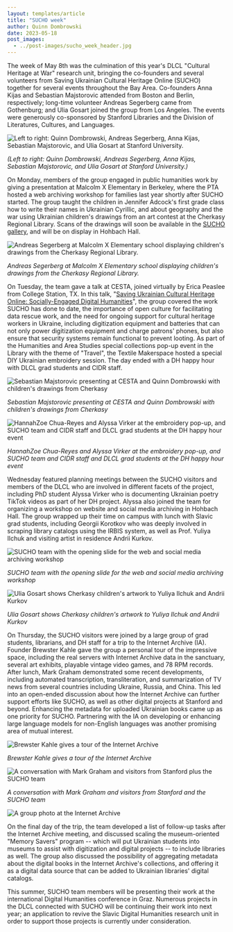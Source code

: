 ```yaml
---
layout: templates/article
title: "SUCHO week"
author: Quinn Dombrowski
date: 2023-05-18
post_images:
  - ../post-images/sucho_week_header.jpg
---
```


The week of May 8th was the culmination of this year's DLCL "Cultural Heritage at War" research unit, bringing the co-founders and several volunteers from Saving Ukrainian Cultural Heritage Online (SUCHO) together for several events throughout the Bay Area. Co-founders Anna Kijas and Sebastian Majstorovic attended from Boston and Berlin, respectively; long-time volunteer Andreas Segerberg came from Gothenburg; and Ulia Gosart joined the group from Los Angeles. The events were generously co-sponsored by Stanford Libraries and the Division of Literatures, Cultures, and Languages.

![Left to right: Quinn Dombrowski, Andreas Segerberg, Anna Kijas, Sebastian Majstorovic, and Ulia Gosart at Stanford University.](../post-images/sucho_week_groupphoto.jpg)

*(Left to right: Quinn Dombrowski, Andreas Segerberg, Anna Kijas, Sebastian Majstorovic, and Ulia Gosart at Stanford University.)*

On Monday, members of the group engaged in public humanities work by giving a presentation at Malcolm X Elementary in Berkeley, where the PTA hosted a web archiving workshop for families last year shortly after SUCHO started. The group taught the children in Jennifer Adcock's first grade class how to write their names in Ukrainian Cyrillic, and about geography and the war using Ukrainian children's drawings from an art contest at the Cherkasy Regional Library. Scans of the drawings will soon be available in the [SUCHO gallery](https://gallery.sucho.org), and will be on display in Hohbach Hall.

![Andreas Segerberg at Malcolm X Elementary school displaying children's drawings from the Cherkasy Regional Library.](../post-images/sucho_week_mxart.jpg)

*Andreas Segerberg at Malcolm X Elementary school displaying children's drawings from the Cherkasy Regional Library.*

On Tuesday, the team gave a talk at CESTA, joined virtually by Erica Peaslee from College Station, TX. In this talk, "[Saving Ukrainian Cultural Heritage Online: Socially-Engaged Digital Humanities](https://cesta.stanford.edu/events/saving-ukrainian-cultural-heritage-online-socially-engaged-digital-humanities)", the group covered the work SUCHO has done to date, the importance of open culture for facilitating data rescue work, and the need for ongoing support for cultural heritage workers in Ukraine, including digitization equipment and batteries that can not only power digitization equipment and charge patrons' phones, but also ensure that security systems remain functional to prevent looting. As part of the Humanities and Area Studies special collections pop-up event in the Library with the theme of "Travel", the Textile Makerspace hosted a special DIY Ukrainian embroidery session. The day ended with a DH happy hour with DLCL grad students and CIDR staff.

![Sebastian Majstorovic presenting at CESTA and Quinn Dombrowski with children's drawings from Cherkasy](../post-images/sucho_week_sebquinn.jpg)

*Sebastian Majstorovic presenting at CESTA and Quinn Dombrowski with children's drawings from Cherkasy*

![HannahZoe Chua-Reyes and Alyssa Virker at the embroidery pop-up, and SUCHO team and CIDR staff and DLCL grad students at the DH happy hour event](../post-images/sucho_week_embroidery_happyhour.jpg)

*HannahZoe Chua-Reyes and Alyssa Virker at the embroidery pop-up, and SUCHO team and CIDR staff and DLCL grad students at the DH happy hour event*

Wednesday featured planning meetings between the SUCHO visitors and members of the DLCL who are involved in different facets of the project, including PhD student Alyssa Virker who is documenting Ukrainian poetry TikTok videos as part of her DH project. Alyssa also joined the team for organizing a workshop on website and social media archiving in Hohbach Hall. The group wrapped up their time on campus with lunch with Slavic grad students, including Georgii Korotkov who was deeply involved in scraping library catalogs using the IRBIS system, as well as Prof. Yuliya Ilchuk and visiting artist in residence Andrii Kurkov.

![SUCHO team with the opening slide for the web and social media archiving workshop](../post-images/sucho_week_workshop.jpg)

*SUCHO team with the opening slide for the web and social media archiving workshop*

![Ulia Gosart shows Cherkasy children's artwork to Yuliya Ilchuk and Andrii Kurkov](../post-images/sucho_week_kurkov.jpg)

*Ulia Gosart shows Cherkasy children's artwork to Yuliya Ilchuk and Andrii Kurkov*

On Thursday, the SUCHO visitors were joined by a large group of grad students, librarians, and DH staff for a trip to the Internet Archive (IA). Founder Brewster Kahle gave the group a personal tour of the impressive space, including the real servers with Internet Archive data in the sanctuary, several art exhibits, playable vintage video games, and 78 RPM records. After lunch, Mark Graham demonstrated some recent developments, including automated transcription, transliteration, and summarization of TV news from several countries including Ukraine, Russia, and China. This led into an open-ended discussion about how the Internet Archive can further support efforts like SUCHO, as well as other digital projects at Stanford and beyond. Enhancing the metadata for uploaded Ukrainian books came up as one priority for SUCHO. Partnering with the IA on developing or enhancing large language models for non-English languages was another promising area of mutual interest.

![Brewster Kahle gives a tour of the Internet Archive](../post-images/sucho_week_iatour.jpg)

*Brewster Kahle gives a tour of the Internet Archive*

![A conversation with Mark Graham and visitors from Stanford plus the SUCHO team](../post-images/sucho_week_iaconvo.jpg)

*A conversation with Mark Graham and visitors from Stanford and the SUCHO team*

![A group photo at the Internet Archive](../post-images/sucho_week_iagroupphoto.jpg)

On the final day of the trip, the team developed a list of follow-up tasks after the Internet Archive meeting, and discussed scaling the museum-oriented "Memory Savers" program -- which will put Ukrainian students into museums to assist with digitization and digital projects -- to include libraries as well. The group also discussed the possibility of aggregating metadata about the digital books in the Internet Archive's collections, and offering it as a digital data source that can be added to Ukrainian libraries' digital catalogs.

This summer, SUCHO team members will be presenting their work at the international Digital Humanities conference in Graz. Numerous projects in the DLCL connected with SUCHO will be continuing their work into next year; an application to revive the Slavic Digital Humanities research unit in order to support those projects is currently under consideration.